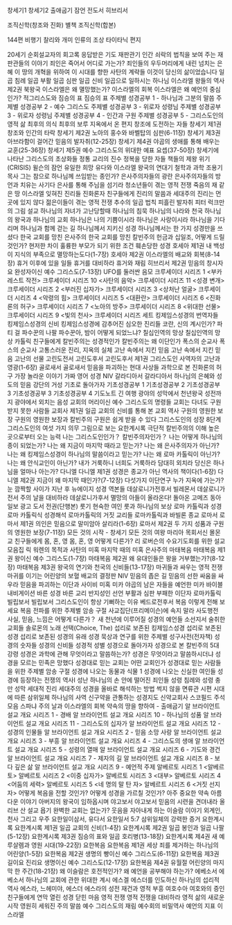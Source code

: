 
창세기1
창세기2
출애굽기
잠언
전도서
히브리서

조직신학(창조와 진화) 별책
조직신학(합본)

144편 비행기
찰리와 개미
인류의 조상
타이타닉
편지

20세기 순회설교자의 회고록
응답받은 기도
재판관기 인간 쇠락의 법칙을 보여 주는 재판관들의 이야기
죄인은 죽어서 어디로 가는가?
죄인들의 우두머리에게 내린 넘치는 은혜
이 땅의 개혁을 위하여
이 시대를 향한 사탄의 계략들
이것이 당신의 삶이었습니다
일곱 침례
일곱 부활
일곱 심판
일곱 신비
일곱으로 일하시는 하나님
이스라엘 왕들의 역사 제2권 북왕국 이스라엘은 왜 멸망했는가?
이스라엘의 회복
이스라엘은 왜 예언의 중심인가?
적그리스도와 짐승의 표
짐승의 표
주제별 성경공부 1 - 하나님과 그분의 말씀
주제별 성경공부 2 - 예수 그리스도
주제별 성경공부 3 - 위로자 성령님
주제별 성경공부 3 - 위로자 성령님
주제별 성경공부 4 - 인간과 구원
주제별 성경공부 5 - 그리스도인의 영적 삶
최후의 의식
최후의 보루
지옥에서 온 편지
창조에 도전하는 자들
창세기 제1권 창조와 인간의 타락
창세기 제2권 노아의 홍수와 바벨탑의 심판(6-11장)
창세기 제3권 아브라함이 걸어간 믿음의 발자취(12-25장)
창세기 제4권 야곱의 생애를 통해 배우는 교훈(25-36장)
창세기 제5권 예수 그리스도의 위대한 예표 요셉(37-50장)
창세기에 나타난 그리스도의 초상화들
정통 교리의 진수
정복을 당한 자들
책들의 제왕
위기(CRISIS)
윌슨의 잠언
유일한 희망
유다와 이스라엘 왕국의 연대기
철학과 과학
조용기 목사 그는 참으로 하나님께 쓰임받는 종인가?
은사주의자들의 광란
은사주의자들의 방언과 치유는 사기다
은사를 통해 주님을 섬기라
청소년들이 겪는 영적 전쟁
죽음의 재 같은 땅 이스라엘
잊혀진 진리들
진화론자 친구들에게
진리의 말씀과 세대주의
진리는 먼 곳에 있지 않다
젊은이들이 겪는 영적 전쟁
추수의 일곱 법칙
피흘린 발자취
피터 럭크만의 그림 설교
하나님의 자녀가 고난당할때
하나님의 침묵
하나님의 나라와 천국
하나님의 왕국과 하나님의 교회
하나님은 나의 기쁨이시라
하나님은 사랑이시라
하나님을 기다리며
하나님과 함께 걷는 길
하나님께서 지키신 성경
하나님께서는 한 가지 성경만을 쓰셨다
한국 교회를 망친 은사주의
한국 교회를 망친 칼빈주의
헌금과 십일조, 어떻게 드릴 것인가?
현저한 차이
훌륭한 부모가 되기 위한 조건
훼손당한 성경
호세아 제1권 내 백성이 지식의 부족으로 멸망하는도다(1-7장)
호세아 제2권 이스라엘의 배교와 회복(8-14장)
휴거 이후에 있을 일들
휴거를 대비하라
휴거와 재림
히브리서 제2권 믿음의 창시자요 완성자이신 예수 그리스도(7-13장)
UFO를 둘러싼 음모
크루세이더 시리즈 1 <부카레스트 작전>
크루세이더 시리즈 10 <사탄의 음악>
크루세이더 시리즈 11 <성경 변개>
크루세이더 시리즈 2 <부러진 십자가>
크루세이더 시리즈 3 <상처난 얼굴>
크루세이더 시리즈 4 <악령의 힘>
크루세이더 시리즈 5 <대환란>
크루세이더 시리즈 6 <진화론의 허구>
크루세이더 시리즈 7 <노아의 방주>
크루세이더 시리즈 8 <위대한 선물>
크루세이더 시리즈 9 <빛의 천사>
크루세이더 시리즈 세트
킹제임스성경의 번역자들
킹제임스성경의 신비
킹제임스성경에 감추어진 심오한 진리들
코란, 신의 계시인가?
파티 걸
파수꾼의 나팔
파수꾼아, 밤이 어떻게 되었느냐?
칠십인역의 망상
칠십인역의 망상
카톨릭 친구들에게
칼빈주의는 성경적인가
칼빈주의는 왜 이단인가
폭스의 순교사
폭스의 순교사
고통스러운 진리, 지옥의 실체
고난 속에서 지킨 믿음
고난 속에서 지킨 믿음
고난의 선물
고린도전서
고린도후서
고린도후서 제1권 그리스도인 사역자의 고난과 영광(1-6장)
골로새서
골로새서 믿음을 파괴하는 현대 사상들
과학으로 본 진화론의 허구
가장 놀라운 이야기
가짜 영어 성경 NIV
갈라디아서
갈라디아서 하나님의 은혜와 성도의 믿음
강단의 거성
기초로 돌아가자
기초성경공부 1
기초성경공부 2
기초성경공부 3
기초성경공부 3
기초성경공부 4
기도노트
긴 여행
광야의 성막에서 천년왕국 성전까지
광야에서 외치는 음성
교회의 머리이신 예수 그리스도의 명령들
교회는 다녀도 구원받지 못한 사람들
교회사 제1권 일곱 교회의 신비를 통해 본 교회 역사
구원의 영원한 보장
구원의 영원한 보장과 칼빈주의
구원은 쉽게 받을 수 있다
그리스도인의 성장 8단계
그리스도인의 여섯 가지 의무
그림으로 보는 요한계시록
극단적 칼빈주의의 이해
높은 곳으로부터 오는 능력
나는 그리스도인인가？ 칼빈주의자인가？
나는 어떻게 하나님의 종이 되었는가?
나는 왜 지금이 마지막 때라고 믿는가?
나는 왜 은사주의자가 아닌가?
나는 왜 킹제임스성경이 하나님의 말씀이라고 믿는가?
나는 왜 로마 카톨릭이 아닌가?
나는 왜 안식교인이 아닌가?
내가 거룩하니 너희도 거룩하라
담대히 외치라
당신은 하나님을 얼마나 아는가?
다니엘
다니엘 제1권 성경은 종교가 아닌 역사의 책이다(1-6장)
다니엘 제2권 지금이 왜 마지막 때인가?(7-12장)
다섯가지 이단연구
누가 지옥에 가는가?
눈 깜짝할 사이가 지난 후
뉴에이지 성경 역본들
데살로니가전후서 빌레몬서
데살로니가전서 주의 날을 대비하라
데살로니가후서 멸망의 아들이 올라온다!
돌아온 고메즈
동아일보 광고 도서 전권(단행본)
룻기 현숙한 여인 룻과 하나님의 보상
로마 카톨릭과 성경
로마 카톨릭식 성경해석
로마카톨릭의 거짓 교리들
로마카톨릭과 바빌론 종교
로마서
로마서 제1권 의인은 믿음으로 말미암아 살리라(1-6장)
로마서 제2권 두 가지 성품과 구원의 영원한 보장(7-11장)
모든 것의 시작 - 창세기
모든 것의 여왕 마리아
목회서신
몰몬교 친구들에게
몸, 혼, 영
몸, 혼, 영 어떻게 다른가?
리 로버슨의 수요기도회를 위한 설교모음집
릭 워렌의 목적과 사탄의 미혹
마지막 때의 미혹 은사주의
마태복음
마태복음 제1권 왕이신 예수 그리스도(1-7장)
마태복음 제2권 왜 유대인들은 왕을 거부했는가?(8-12장)
마태복음 제3권 왕국의 연기와 천국의 신비들(13-17장)
마귀들과 싸우는 영적 전쟁
마귀를 이기는 어린양의 보혈
배교의 결정판 NIV
믿음의 좁은 길
믿음의 선한 싸움을 싸우라
믿음을 파괴하는 이단과 사이비
미혹
미카 야곱의 남은 자들을 예언한 미카
바이블 내비게이션
바른 성경 바른 교리
반지성인 선언
부활과 심판
부패한 이단자 로마카톨릭
빌립보서
빌립보서 그리스도인이 항상 기뻐하는 이유
베드로전후서
복음 이렇게 전해 보세요
복음 전파를 위한 주제별 암송 구절
사교집단(프리메이슨)에 속지 말라
사도행전
사실, 믿음, 느낌은 어떻게 다른가？
새 천년에 이루어질 성경의 예언들
소선지서
술취한 교회들
솔로몬의 노래
선택(Choice, The)
섭리로 보존된 킹제임스성경
섭리로 보존된 성경
섭리로 보존된 성경의 유래
성경 묵상과 연구를 위한 주제별 성구사전(전자책)
성경의 숫자들
성경의 신비들
성경적 성별
성경으로 돌아가자
성경으로 본 칼빈주의 5대 강령
성경은 과학에 관해 무엇이라고 말씀하는가?
성경은 무엇이라고 말씀하시더냐
성경을 모르는 민족은 망했다
성경대로 믿는 교회는 어떤 교회인가
성경대로 믿는 사람들을 위한 주제별 암송 구절
성경에 나오는 동물과 식물 1
성경에 나오는 신실한 여인들
성경에 등장하는 전쟁의 역사Ⅰ
성난 하나님의 손 안에 떨어진 죄인들
성령 침례와 성령 충만
성막
세대적 진리
세대주의 성경을 올바로 해석하는 방법
썩지 않을 면류관
시편
시대에 따른 삼위일체 하나님의 사역
신구약을 관통하는 성경지도
신약교회사
스코필드 주석모음
스파냐 주의 날과 이스라엘의 회복
약속의 땅을 향하여 - 출애굽기
알 브라이언트 설교 개요 시리즈 1 - 경배
알 브라이언트 설교 개요 시리즈 10 - 하나님의 성품
알 브라이언트 설교 개요 시리즈 11 - 그리스도의 십자가
알 브라이언트 설교 개요 시리즈 12 - 성경의 인물들
알 브라이언트 설교 개요 시리즈 2 - 믿음 소망 사랑
알 브라이언트 설교 개요 시리즈 3 - 부흥
알 브라이언트 설교 개요 시리즈 4 - 그리스도의 생애
알 브라이언트 설교 개요 시리즈 5 - 성령의 열매
알 브라이언트 설교 개요 시리즈 6 - 기도와 경건
알 브라이언트 설교 개요 시리즈 7 - 제자의 길
알 브라이언트 설교 개요 시리즈 8 - 보다 깊은 삶
알 브라이언트 설교 개요 시리즈 9 - 예언적 주제
알베르토 시리즈 1 <알베르토>
알베르토 시리즈 2 <이중 십자가>
알베르토 시리즈 3 <대부>
알베르토 시리즈 4 <어둠의 세력>
알베르토 시리즈 5 <네 명의 말 탄 자>
알베르트 시리즈 6 <거짓 선지자>
어떻게 복음을 전할 것인가?
어떻게 성경을 가르칠 것인가?
아주 중요한 약속
아름다운 이야기
아버지의 왕국이 임하옵시며
야고보서
야고보서 믿음의 시련을 견뎌내라
올리브 산 설교
욥기
완벽한 교회는 없는가?
웃음을 자아내게 하는 이슬람 이야기
외계인, 천사 그리고 우주
요한일이삼서, 유다서
요한일서 5:7 삼위일체의 강력한 증거
요한계시록
요한계시록 제1권 일곱 교회의 신비(1-4장)
요한계시록 제2권 일곱 봉인과 일곱 나팔(5-12장)
요한계시록 제3권 짐승의 표와 일곱 호리병(13-18장)
요한계시록 제4권 새 예루살렘과 영원 시대(19-22장)
요한복음
요한복음 제1권 세상 죄를 제거하는 하나님의 어린양(1-5장)
요한복음 제2권 생명의 빵이신 예수 그리스도(6-11장)
요한복음 제3권 길이요 진리요 생명이신 예수 그리스도(12-17장)
요한복음 제4권 유월절 어린양의 마지막 한 주간(18-21장)
왜 이슬람은 호전적인가?
왜 예언을 공부해야 하는가?
에베소서
에베소서 하나님의 교회에 관한 위대한 계시
에스겔
에스더를 인도하신 하나님의 섭리적 역사
에스라, 느헤미야, 에스더
에스라의 성전 재건과 영적 부흥
여호수아
여호와의 증인 친구들에게
연막
열린 성경 닫힌 마음
영적 전쟁
영적 전쟁을 대비하라
영적 삶의 새로운 시작
영원히 세워진 주의 말씀
예수 그리스도의 재림
예수회의 비밀역사
예언의 지표 이스라엘
